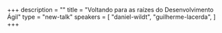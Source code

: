 +++
description = ""
title = "Voltando para as raízes do Desenvolvimento Ágil"
type = "new-talk"
speakers = [
        "daniel-wildt",
        "guilherme-lacerda",
]
+++